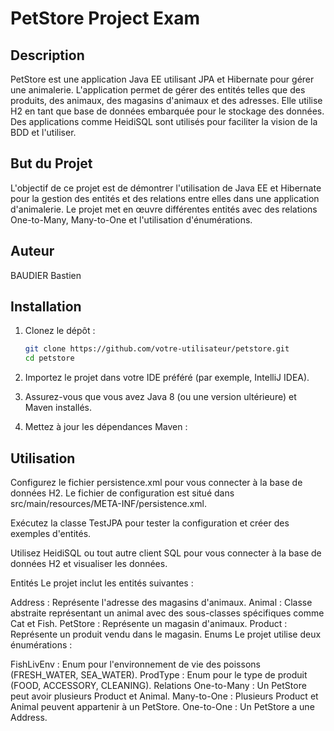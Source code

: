 # PetStore Project Exam

## Description

PetStore est une application Java EE utilisant JPA et Hibernate pour gérer une animalerie. L'application permet de gérer des entités telles que des produits, des animaux, des magasins d'animaux et des adresses. Elle utilise H2 en tant que base de données embarquée pour le stockage des données. Des applications comme HeidiSQL sont utilisés pour faciliter la vision de la BDD et l'utiliser.

## But du Projet

L'objectif de ce projet est de démontrer l'utilisation de Java EE et Hibernate pour la gestion des entités et des relations entre elles dans une application d'animalerie. Le projet met en œuvre différentes entités avec des relations One-to-Many, Many-to-One et l'utilisation d'énumérations.

## Auteur
BAUDIER Bastien

## Installation

1. Clonez le dépôt :

   ```sh
   git clone https://github.com/votre-utilisateur/petstore.git
   cd petstore
   ```
2. Importez le projet dans votre IDE préféré (par exemple, IntelliJ IDEA).

3. Assurez-vous que vous avez Java 8 (ou une version ultérieure) et Maven installés.

4. Mettez à jour les dépendances Maven :

## Utilisation

Configurez le fichier persistence.xml pour vous connecter à la base de données H2. Le fichier de configuration est situé dans src/main/resources/META-INF/persistence.xml.

Exécutez la classe TestJPA pour tester la configuration et créer des exemples d'entités.

Utilisez HeidiSQL ou tout autre client SQL pour vous connecter à la base de données H2 et visualiser les données.

Entités
Le projet inclut les entités suivantes :

Address : Représente l'adresse des magasins d'animaux.
Animal : Classe abstraite représentant un animal avec des sous-classes spécifiques comme Cat et Fish.
PetStore : Représente un magasin d'animaux.
Product : Représente un produit vendu dans le magasin.
Enums
Le projet utilise deux énumérations :

FishLivEnv : Enum pour l'environnement de vie des poissons (FRESH_WATER, SEA_WATER).
ProdType : Enum pour le type de produit (FOOD, ACCESSORY, CLEANING).
Relations
One-to-Many : Un PetStore peut avoir plusieurs Product et Animal.
Many-to-One : Plusieurs Product et Animal peuvent appartenir à un PetStore.
One-to-One : Un PetStore a une Address.

